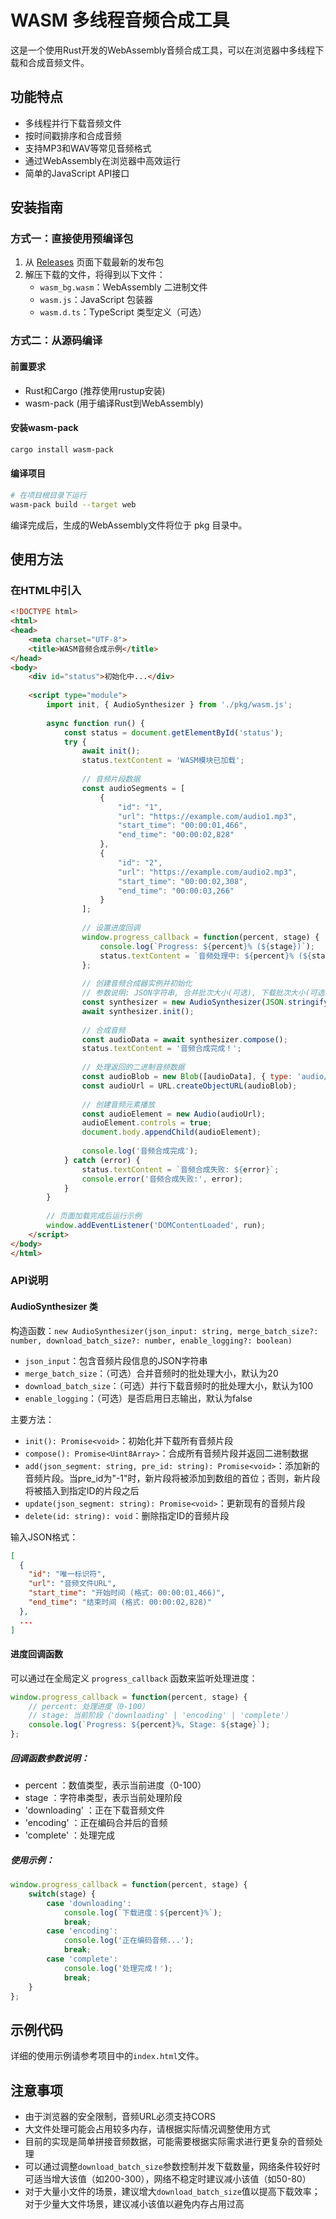 # WASM 多线程音频合成工具

这是一个使用Rust开发的WebAssembly音频合成工具，可以在浏览器中多线程下载和合成音频文件。

## 功能特点

- 多线程并行下载音频文件
- 按时间戳排序和合成音频
- 支持MP3和WAV等常见音频格式
- 通过WebAssembly在浏览器中高效运行
- 简单的JavaScript API接口

## 安装指南

### 方式一：直接使用预编译包

1. 从 [Releases](https://github.com/Casper-Mars/audio-compose-wasm/releases) 页面下载最新的发布包
2. 解压下载的文件，将得到以下文件：
   - `wasm_bg.wasm`：WebAssembly 二进制文件
   - `wasm.js`：JavaScript 包装器
   - `wasm.d.ts`：TypeScript 类型定义（可选）

### 方式二：从源码编译

#### 前置要求

- Rust和Cargo (推荐使用rustup安装)
- wasm-pack (用于编译Rust到WebAssembly)

#### 安装wasm-pack

```bash
cargo install wasm-pack
```

#### 编译项目

```bash
# 在项目根目录下运行
wasm-pack build --target web
```

编译完成后，生成的WebAssembly文件将位于 pkg 目录中。

## 使用方法

### 在HTML中引入

```html
<!DOCTYPE html>
<html>
<head>
    <meta charset="UTF-8">
    <title>WASM音频合成示例</title>
</head>
<body>
    <div id="status">初始化中...</div>
    
    <script type="module">
        import init, { AudioSynthesizer } from './pkg/wasm.js';
        
        async function run() {
            const status = document.getElementById('status');
            try {
                await init();
                status.textContent = 'WASM模块已加载';
                
                // 音频片段数据
                const audioSegments = [
                    {
                        "id": "1",
                        "url": "https://example.com/audio1.mp3",
                        "start_time": "00:00:01,466",
                        "end_time": "00:00:02,828"
                    },
                    {
                        "id": "2",
                        "url": "https://example.com/audio2.mp3",
                        "start_time": "00:00:02,308",
                        "end_time": "00:00:03,266"
                    }
                ];
                
                // 设置进度回调
                window.progress_callback = function(percent, stage) {
                    console.log(`Progress: ${percent}% (${stage})`);
                    status.textContent = `音频处理中: ${percent}% (${stage})`;
                };
                
                // 创建音频合成器实例并初始化
                // 参数说明: JSON字符串, 合并批次大小(可选), 下载批次大小(可选)
                const synthesizer = new AudioSynthesizer(JSON.stringify(audioSegments), 10, 100);
                await synthesizer.init();
                
                // 合成音频
                const audioData = await synthesizer.compose();
                status.textContent = '音频合成完成！';
                
                // 处理返回的二进制音频数据
                const audioBlob = new Blob([audioData], { type: 'audio/mp3' });
                const audioUrl = URL.createObjectURL(audioBlob);
                
                // 创建音频元素播放
                const audioElement = new Audio(audioUrl);
                audioElement.controls = true;
                document.body.appendChild(audioElement);
                
                console.log('音频合成完成');
            } catch (error) {
                status.textContent = `音频合成失败: ${error}`;
                console.error('音频合成失败:', error);
            }
        }
        
        // 页面加载完成后运行示例
        window.addEventListener('DOMContentLoaded', run);
    </script>
</body>
</html>
```

### API说明

#### AudioSynthesizer 类

构造函数：`new AudioSynthesizer(json_input: string, merge_batch_size?: number, download_batch_size?: number, enable_logging?: boolean)`

- `json_input`：包含音频片段信息的JSON字符串
- `merge_batch_size`：（可选）合并音频时的批处理大小，默认为20
- `download_batch_size`：（可选）并行下载音频时的批处理大小，默认为100
- `enable_logging`：（可选）是否启用日志输出，默认为false

主要方法：

- `init(): Promise<void>`：初始化并下载所有音频片段
- `compose(): Promise<Uint8Array>`：合成所有音频片段并返回二进制数据
- `add(json_segment: string, pre_id: string): Promise<void>`：添加新的音频片段。当pre_id为"-1"时，新片段将被添加到数组的首位；否则，新片段将被插入到指定ID的片段之后
- `update(json_segment: string): Promise<void>`：更新现有的音频片段
- `delete(id: string): void`：删除指定ID的音频片段

输入JSON格式：
```json
[
  {
    "id": "唯一标识符",
    "url": "音频文件URL",
    "start_time": "开始时间 (格式: 00:00:01,466)",
    "end_time": "结束时间 (格式: 00:00:02,828)"
  },
  ...
]
```

#### 进度回调函数

可以通过在全局定义 `progress_callback` 函数来监听处理进度：

```javascript
window.progress_callback = function(percent, stage) {
    // percent: 处理进度（0-100）
    // stage: 当前阶段（'downloading' | 'encoding' | 'complete'）
    console.log(`Progress: ${percent}%, Stage: ${stage}`);
};
```

##### 回调函数参数说明：

- percent ：数值类型，表示当前进度（0-100）
- stage ：字符串类型，表示当前处理阶段
- 'downloading' ：正在下载音频文件
- 'encoding' ：正在编码合并后的音频
- 'complete' ：处理完成

##### 使用示例：

```javascript
window.progress_callback = function(percent, stage) {
    switch(stage) {
        case 'downloading':
            console.log(`下载进度：${percent}%`);
            break;
        case 'encoding':
            console.log('正在编码音频...');
            break;
        case 'complete':
            console.log('处理完成！');
            break;
    }
};
```

## 示例代码

详细的使用示例请参考项目中的`index.html`文件。

## 注意事项

- 由于浏览器的安全限制，音频URL必须支持CORS
- 大文件处理可能会占用较多内存，请根据实际情况调整使用方式
- 目前的实现是简单拼接音频数据，可能需要根据实际需求进行更复杂的音频处理
- 可以通过调整`download_batch_size`参数控制并发下载数量，网络条件较好时可适当增大该值（如200-300），网络不稳定时建议减小该值（如50-80）
- 对于大量小文件的场景，建议增大`download_batch_size`值以提高下载效率；对于少量大文件场景，建议减小该值以避免内存占用过高